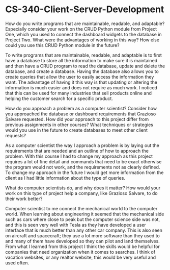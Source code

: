 # CS-340-Client-Server-Development

How do you write programs that are maintainable, readable, and adaptable? Especially consider your work on the CRUD Python module from Project One, which you used to connect the dashboard widgets to the database in Project Two. What were the advantages of working in this way? How else could you use this CRUD Python module in the future?

To write programs that are maintainable, readable, and adaptable is to first have a database to store all the information to make sure it is maintained and then have a CRUD program to read the database, update and delete the database, and create a database. Having the database also allows you to create queries that allow the user to easily access the information they want. The advantage of having it this way is that updating or altering the information is much easier and does not require as much work. I noticed that this can be used for many industries that sell products online and helping the customer search for a specific product.


How do you approach a problem as a computer scientist? Consider how you approached the database or dashboard requirements that Grazioso Salvare requested. How did your approach to this project differ from previous assignments in other courses? What techniques or strategies would you use in the future to create databases to meet other client requests?

As a computer scientist the way I approach a problem is by laying out the requirements that are needed and an outline of how to approach the problem. With this course I had to change my approach as this project requires a lot of fine detail and commands that need to be exact otherwise the program would not work, and the requirements not as clearly defined. To change my approach in the future I would get more information from the client as I had little information about the type of queries.


What do computer scientists do, and why does it matter? How would your work on this type of project help a company, like Grazioso Salvare, to do their work better?

Computer scientist to me connect the mechanical world to the computer world. When learning about engineering it seemed that the mechanical side such as cars where close to peak but the computer science side was not, and this is seen very well with Tesla as they have developed a user interface that is much better than any other car company. This is also seen on aircraft and spacecraft; they use a lot more software than they used to and many of them have developed so they can pilot and land themselves. From what I learned from this project I think the skills would be helpful for companies that need organization when it comes to searches. I think of vacation websites, or any realtor website, this would be very useful and used often.
